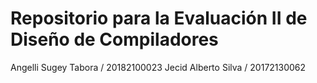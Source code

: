 # Repositorio para la Evaluación II de Diseño de Compiladores

Angelli Sugey Tabora  / 20182100023
Jecid Alberto Silva  /  20172130062


